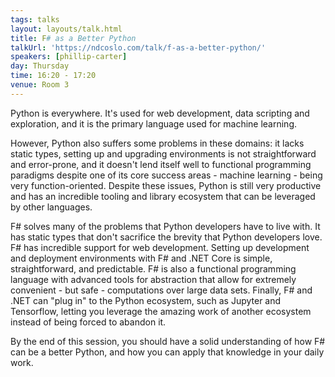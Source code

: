 ```yaml
---
tags: talks
layout: layouts/talk.html
title: F# as a Better Python
talkUrl: 'https://ndcoslo.com/talk/f-as-a-better-python/'
speakers: [phillip-carter]
day: Thursday
time: 16:20 - 17:20
venue: Room 3
---
```

Python is everywhere. It's used for web development, data scripting and exploration, and it is the primary language used for machine learning.

However, Python also suffers some problems in these domains: it lacks static types, setting up and upgrading environments is not straightforward and error-prone, and it doesn't lend itself well to functional programming paradigms despite one of its core success areas - machine learning - being very function-oriented. Despite these issues, Python is still very productive and has an incredible tooling and library ecosystem that can be leveraged by other languages.

F# solves many of the problems that Python developers have to live with. It has static types that don't sacrifice the brevity that Python developers love. F# has incredible support for web development. Setting up development and deployment environments with F# and .NET Core is simple, straightforward, and predictable. F# is also a functional programming language with advanced tools for abstraction that allow for extremely convenient - but safe - computations over large data sets. Finally, F# and .NET can "plug in" to the Python ecosystem, such as Jupyter and Tensorflow, letting you leverage the amazing work of another ecosystem instead of being forced to abandon it.

By the end of this session, you should have a solid understanding of how F# can be a better Python, and how you can apply that knowledge in your daily work.